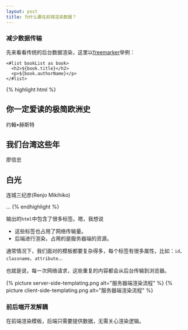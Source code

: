 ```yaml
---
layout: post
title: 为什么要在前端渲染数据？
---
```


### 减少数据传输
先来看看传统的后台数据渲染，这里以[freemarker](http://freemarker.org/)举例：

    <#list bookList as book>
      <h2>${book.title}</h2>
      <p>${book.authorName}</p>
    </#list>


{% highlight html %}
<!-- 输出结果为 -->

<h2>你一定爱读的极简欧洲史</h2>
<p>约翰•赫斯特</p>
<h2>我们台湾这些年</h2>
<p>廖信忠</p>
<h2>白光</h2>
<p>连城三纪彦(Renjo Mikihiko)</p>
...
{% endhighlight %}

输出的<code>html</code>中包含了很多标签。嗯，我想说

- 这些标签也占用了网络传输量。
- 后端进行渲染，占用的是服务器端的资源。

通常情况下，我们面对的模板都要复杂得多，每个标签有很多属性，比如：<code>id</code>、<code>classname</code>、<code>attribute</code>...

也就是说，每一次网络请求，这些重复的内容都会从后台传输到浏览器。


{% picture server-side-templating.png alt="服务器端渲染流程" %}
{% picture client-side-templating.png alt="服务器端渲染流程" %}

### 前后端开发解耦
在前端渲染模板，后端只需要提供数据，无需关心渲染逻辑。


